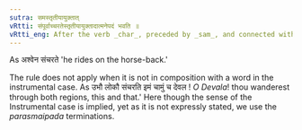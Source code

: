 ```yaml
---
sutra: समस्तृतीयायुक्तात्
vRtti: संपूर्वाच्चरतेस्तृतीयायुक्तादात्मनेपदं भवति ॥
vRtti_eng: After the verb _char_, preceded by _sam_, and connected with a noun in the Instrumental case, the _Atmanepada_ is employed.
---
```

As अश्वेन संचरते 'he rides on the horse-back.'

The rule does not apply when it is not in composition with a word in the instrumental case. As उभौ लोकौ संचरति इमं चामुं च देवल ! _O_ _Devala_! thou wanderest through both regions, this and that.' Here though the sense of the Instrumental case is implied, yet as it is not expressly stated, we use the _parasmaipada_ terminations.
